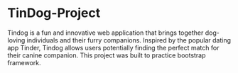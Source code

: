 # TinDog-Project
Tindog is a fun and innovative web application that brings together dog-loving individuals and their furry companions. Inspired by the popular dating app Tinder, Tindog allows users potentially finding the perfect match for their canine companion. This project was built to practice bootstrap framework.
